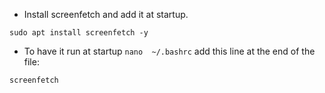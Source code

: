* Install screenfetch and add it at startup.
```
sudo apt install screenfetch -y
```

* To have it run at startup
```nano  ~/.bashrc```
add this line at the end of the file:
```
screenfetch
```
